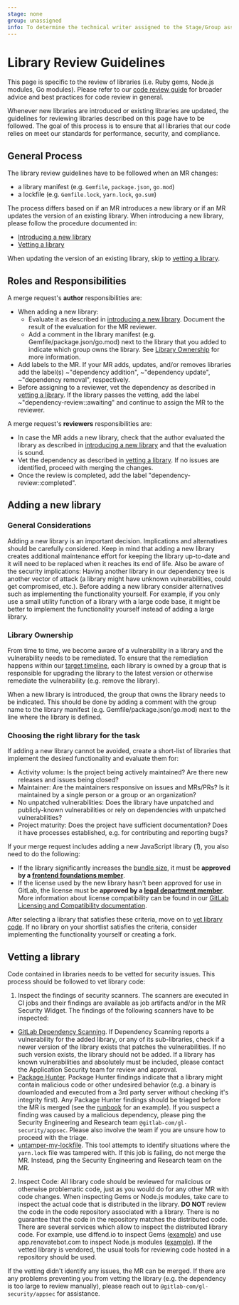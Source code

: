```yaml
---
stage: none
group: unassigned
info: To determine the technical writer assigned to the Stage/Group associated with this page, see https://about.gitlab.com/handbook/engineering/ux/technical-writing/#assignments
---
```


# Library Review Guidelines

This page is specific to the review of libraries (i.e. Ruby gems, Node.js
modules, Go modules). Please refer to our
[code review guide](code_review.md) for broader advice and best
practices for code review in general.

Whenever new libraries are introduced or existing libraries are updated, the
guidelines for reviewing libraries described on this page have to be followed.
The goal of this process is to ensure that all libraries that our code relies on
meet our standards for performance, security, and compliance.

## General Process

The library review guidelines have to be followed when an MR changes:

- a library manifest (e.g. `Gemfile`, `package.json`, `go.mod`)
- a lockfile (e.g. `Gemfile.lock`, `yarn.lock`, `go.sum`)

The process differs based on if an MR introduces a new library or if an MR
updates the version of an existing library. When introducing a new library,
please follow the procedure documented in:

- [Introducing a new library](#adding-a-new-library)
- [Vetting a library](#vetting-a-library)

When updating the version of an existing library, skip to [vetting a
library](#vetting-a-library).

## Roles and Responsibilities

A merge request's **author** responsibilities are:
- When adding a new library:
  * Evaluate it as described in [introducing a new
library](#adding-a-new-library). Document the result of the evaluation for the
MR reviewer.
  * Add a comment in the library manifest (e.g. Gemfile/package.json/go.mod)
next to the library that you added to indicate which group owns the library. See
[Library Ownership](#library-ownership) for more information.
- Add labels to the MR. If your MR adds, updates, and/or removes libraries add
the label(s) ~"dependency addition", ~"dependency update", ~"dependency
removal", respectively.
- Before assigning to a reviewer, vet the dependency as described in [vetting a
library](#vetting-a-library). If the library passes the vetting, add the label
~"dependency-review::awaiting" and continue to assign the MR to the reviewer.

A merge request's **reviewers** responsibilities are:
- In case the MR adds a new library, check that the author evaluated the library
as described in [introducing a new library](#adding-a-new-library) and that the
evaluation is sound.
- Vet the dependency as described in [vetting a library](#vetting-a-library). If
no issues are identified, proceed with merging the changes.
- Once the review is completed, add the label "dependency-review::completed".

## Adding a new library

### General Considerations

Adding a new library is an important decision. Implications and alternatives
should be carefully considered. Keep in mind that adding a new library creates
additional maintenance effort for keeping the library up-to-date and it will
need to be replaced when it reaches its end of life. Also be aware of the
security implications: Having another library in our dependency tree is another
vector of attack (a library might have unknown vulnerabilities, could get
compromised, etc.). Before adding a new library consider alternatives such as
implementing the functionality yourself. For example, if you only use a small
utility function of a library with a large code base, it might be better to
implement the functionality yourself instead of adding a large library.

### Library Ownership

From time to time, we become aware of a vulnerability in a library and the
vulnerability needs to be remediated. To ensure that the remediation happens
within our [target
timeline](https://about.gitlab.com/handbook/engineering/security/#severity-and-priority-labels-on-security-issues),
each library is owned by a group that is responsible for upgrading the library
to the latest version or otherwise remediate the vulnerability (e.g. remove the
library).

When a new library is introduced, the group that owns the library needs to be
indicated. This should be done by adding a comment with the group name to the
library manifest (e.g. Gemfile/package.json/go.mod) next to the line where the
library is defined.

### Choosing the right library for the task


If adding a new library cannot be avoided, create a short-list of libraries that
implement the desired functionality and evaluate them for:

- Activity volume: Is the project being actively maintained? Are there new
releases and issues being closed?
- Maintainer: Are the maintainers responsive on issues and MRs/PRs? Is it
maintained by a single person or a group or an organization?
- No unpatched vulnerabilities: Does the library have unpatched and
publicly-known vulnerabilities or rely on dependencies with unpatched
vulnerabilities?
- Project maturity: Does the project have sufficient documentation? Does it have
processes established, e.g. for contributing and reporting bugs?

If your merge request includes adding a new JavaScript library (*1*), you also
need to do the following:
   - If the library significantly increases the
     [bundle
size](https://gitlab.com/gitlab-org/frontend/playground/webpack-memory-metrics/-/blob/master/doc/report.md),
it must
     be **approved by a [frontend foundations
member](https://about.gitlab.com/direction/create/ecosystem/frontend-ux-foundations/)**.
   - If the license used by the new library hasn't been approved for use in
     GitLab, the license must be **approved by a [legal department
member](https://about.gitlab.com/handbook/legal/)**.
     More information about license compatibility can be found in our
     [GitLab Licensing and Compatibility documentation](licensing.md).

After selecting a library that satisfies these criteria, move on to [vet library
code](#vetting-a-library). If no library on your shortlist satisfies the
criteria, consider implementing the functionality yourself or creating a fork.

## Vetting a library

Code contained in libraries needs to be vetted for security issues. This process
should be followed to vet library code:

1. Inspect the findings of security scanners. The scanners are executed in CI
jobs and their findings are available as job artifacts and/or in the MR Security
Widget. The findings of the following scanners have to be inspected:
  - [GitLab Dependency Scanning](https://docs.gitlab.com/ee/user/application_security/dependency_scanning/).
If Dependency Scanning reports a vulnerability for the added library, or any of
its sub-libraries, check if a newer version of the library exists that patches
the vulnerabilities. If no such version exists, the library should not be added.
If a library has known vulnerabilities and absolutely must be included, please
contact the Application Security team for review and approval.
  - [Package Hunter](https://gitlab.com/gitlab-com/gl-security/security-research/package-hunter).
Package Hunter findings indicate that a library might contain malicious code or
other undesired behavior (e.g. a binary is downloaded and executed from a 3rd
party server without checking it's integrity first). Any Package Hunter findings
should be triaged before the MR is merged (see the
[runbook](https://about.gitlab.com/handbook/engineering/security/security-engineering-and-research/application-security/runbooks/investigating-package-hunter-findings.html)
for an example). If you suspect a finding was caused by a malicious dependency,
please ping the Security Engineering and Research team
`@gitlab-com/gl-security/appsec`. Please also involve the team if you are unsure
how to proceed with the triage.
  - [untamper-my-lockfile](https://gitlab.com/gitlab-org/frontend/untamper-my-lockfile/).
This tool attempts to identify situations where the `yarn.lock` file was
tampered with. If this job is failing, do not merge the MR. Instead, ping the
Security Engineering and Research team on the MR.
2. Inspect Code: All library code should be reviewed for malicious or otherwise
problematic code, just as you would do for any other MR with code changes. When
inspecting Gems or Node.js modules, take care to inspect the actual code that is
distributed in the library. **DO NOT** review the code in the code repository
associated with a library. There is no guarantee that the code in the repository
matches the distributed code. There are several services which allow to inspect
the distributed library code. For example, use diffend.io to inspect Gems
([example](https://my.diffend.io/gems/aliyun-sdk/0.7.1/0.8.0)) and use
app.renovatebot.com to inspect Node.js modules
([example](https://app.renovatebot.com/package-diff?name=copy-webpack-plugin&from=5.0.5&to=5.1.2)).
If the vetted library is vendored, the usual tools for reviewing code hosted in
a repository should be used.

If the vetting didn't identify any issues, the MR can be merged. If there are
any problems preventing you from vetting the library (e.g. the dependency is too
large to review manually), please reach out to `@gitlab-com/gl-security/appsec`
for assistance.
